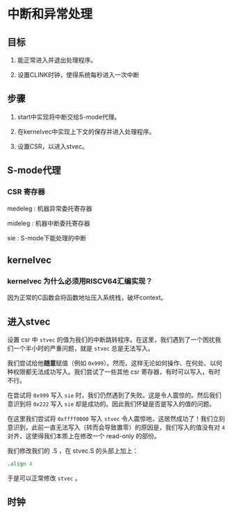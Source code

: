# 中断和异常处理

## 目标

1) 能正常进入并退出处理程序。

2) 设置CLINK时钟，使得系统每秒进入一次中断

## 步骤

1) start中实现将中断交给S-mode代理。

2) 在kernelvec中实现上下文的保存并进入处理程序。

3) 设置CSR，以进入stvec。

## S-mode代理

### CSR 寄存器

medeleg : 机器异常委托寄存器

mideleg : 机器中断委托寄存器

sie : S-mode下能处理的中断

## kernelvec

### kernelvec 为什么必须用RISCV64汇编实现？

因为正常的C函数会将函数地址压入系统栈，破坏context。

## 进入stvec

设置 csr 中 ``stvec`` 的值为我们的中断跳转程序。在这里，我们遇到了一个困扰我们一个半小时的严重问题，就是 ``stvec`` 总是无法写入。

我们尝试给他**随意**赋值（例如 ``0x999``）。然而，这样无论如何操作、在何处、以何种权限都无法成功写入。我们尝试了一些其他 csr 寄存器，有时可以写入，有时不行。

在尝试将 ``0x999`` 写入 ``sie`` 时，我们仍然遇到了失败。这是令人震惊的。然后我们意识到将 ``0x222`` 写入 ``sie`` 却是成功的。因此我们怀疑是否是写入的值的问题。

在这里我们尝试将 ``0xffff0000`` 写入 ``stvec`` 令人震惊地，这居然成功了！我们立刻意识到，此前一直无法写入（转而会导致置零）的原因是，我们写入的值没有对 ``4`` 对齐，这使得我们本质上在修改一个 read-only 的部份。

我们修改我们的 .S ，在 stvec.S 的头部上加上：

``` asm
.align 4
```

于是可以正常修改 ``stvec`` 。

## 时钟

